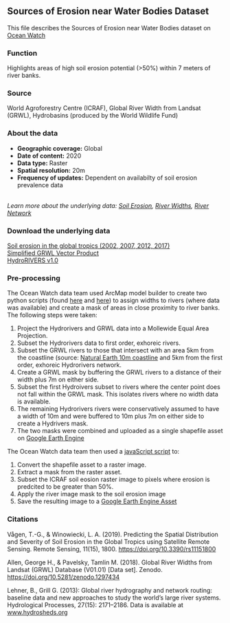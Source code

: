 ## Sources of Erosion near Water Bodies Dataset
This file describes the Sources of Erosion near Water Bodies dataset on [Ocean Watch](https://www.oceanwatchdata.org)

### Function
Highlights areas of high soil erosion potential (>50%) within 7 meters of river banks.

### Source
World Agroforestry Centre (ICRAF), Global River Width from Landsat (GRWL), Hydrobasins (produced by the World Wildlife Fund)

### About the data
- **Geographic coverage:** Global
- **Date of content:** 2020
- **Data type:** Raster
- **Spatial resolution:** 20m
- **Frequency of updates:** Dependent on availabilty of soil erosion prevalence data

<br/>*Learn more about the underlying data: [Soil Erosion](https://resourcewatch.org/data/explore/wat070rw0-Soil-Erosion), [River Widths](https://www.science.org/doi/10.1126/science.aat0636), [River Network](https://www.hydrosheds.org/page/hydrorivers)*

### Download the underlying data
[Soil erosion in the global tropics (2002, 2007, 2012, 2017)](http://landscapeportal.org/maps/3037) <br/>
[Simplified GRWL Vector Product](https://samapriya.github.io/awesome-gee-community-datasets/projects/grwl/) <br/>
[HydroRIVERS v1.0](https://www.hydrosheds.org/page/hydrorivers) 

### Pre-processing
The Ocean Watch data team used ArcMap model builder to create two python scripts (found [here]({link-to-script}) and [here]()) to assign widths to rivers (where data was available) and create a mask of areas in close proximity to river banks. The following steps were taken: 
1. Project the Hydrorivers and GRWL data into a Mollewide Equal Area Projection.
2. Subset the Hydrorivers data to first order, exhoreic rivers.
3. Subset the GRWL rivers to those that intersect with an area 5km from the coastline (source: [Natural Earth 10m coastline](https://www.naturalearthdata.com/downloads/10m-physical-vectors/) and 5km from the first order, exhoreic Hydrorivers network.
4. Create a GRWL mask by buffering the GRWL rivers to a distance of their width plus 7m on either side.
5. Subset the first Hydroivers subset to rivers where the center point does not fall within the GRWL mask. This isolates rivers where no width data is available.
6. The remaining Hydrorivers rivers were conservatively assumed to have a width of 10m and were buffered to 10m plus 7m on either side to create a Hydrivers mask.
7. The two masks were combined and uploaded as a single shapefile asset on [Google Earth Engine](https://code.earthengine.google.com/?asset=projects/resource-watch-gee/ocean-watch/merged-river-buffer)

The Ocean Watch data team then used a [javaScript script](https://code.earthengine.google.com/698444daba81ff9ee35c6f2fca30cb70?accept_repo=users%2Fresourcewatch%2Fdefault) to: 
1. Convert the shapefile asset to a raster image.
2. Extract a mask from the raster asset.
3. Subset the ICRAF soil eosion raster image to pixels where erosion is predcited to be greater than 50%.
4. Apply the river image mask to the soil erosion image
5. Save the resulting image to a [Google Earth Engine Asset](https://code.earthengine.google.com/?asset=projects/resource-watch-gee/wat_070b_erosion_sources_near_water_bodies)

### Citations
Vågen, T.-G., & Winowiecki, L. A. (2019). Predicting the Spatial Distribution and Severity of Soil Erosion in the Global Tropics using Satellite Remote Sensing. Remote Sensing, 11(15), 1800. https://doi.org/10.3390/rs11151800 <br/>

Allen, George H., & Pavelsky, Tamlin M. (2018). Global River Widths from Landsat (GRWL) Database (V01.01) [Data set]. Zenodo. https://doi.org/10.5281/zenodo.1297434 <br/>

Lehner, B., Grill G. (2013): Global river hydrography and network routing: baseline data and new approaches to study the world’s large river systems. Hydrological Processes, 27(15): 2171–2186. Data is available at www.hydrosheds.org
